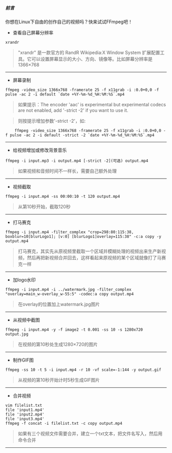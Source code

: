 ##### 前言

你想在Linux下自由的创作自己的视频吗？快来试试FFmpeg吧！


* 查看自己屏幕分辨率
```
xrandr
```

> "xrandr" 是一款官方的 RandR Wikipedia:X Window System 扩展配置工具。它可以设置屏幕显示的大小、方向、镜像等。比如屏幕分辨率是1366×768
---


* 屏幕录制
```
ffmpeg -video_size 1366x768 -framerate 25 -f x11grab -i :0.0+0,0 -f pulse -ac 2 -i default `date +%Y-%m-%d_%H:%M:%S`.mp4
```

> 如果提示：The encoder 'aac' is experimental but experimental codecs are not enabled, add '-strict -2' if you want to use it.

> 则按提示增加参数'-strict -2'，如:
```
    ffmpeg -video_size 1366x768 -framerate 25 -f x11grab -i :0.0+0,0 -f pulse -ac 2 -i default -strict -2 `date +%Y-%m-%d_%H:%M:%S`.mp4
```
---

* 给视频增加或修改背景音乐
```
ffmpeg -i input.mp3 -i output.mp4 [-strict -2](可选) output.mp4
```

> 如果视频和音频时间不一样长，需要自己额外处理
---

* 视频截取
```
ffmpeg -i input.mp4 -ss 00:00:10 -t 120 output.mp4
```

> 从第10秒开始，截取120秒
---

* 打马赛克
```
ffmpeg -i input.mp4 -filter_complex "crop=298:80:115:38, boxblur=10[blurLogo1]; [v:0] [blurLogo1]overlay=115:38" -c:a copy -y output.mp4
```

> 打马赛克，其实先从原视频里截取一个区域并模糊处理的视频出来生产新视频，然后再把新视频合并回去，这样看起来原视频的某个区域就像打了马赛克一样
---

* 加logo水印
```
ffmpeg -i input.mp4 -i ../watermark.jpg -filter_complex "overlay=main_w-overlay_w-55:5" -codec:a copy output.mp4
```

> 在overlay的位置加上watermark.jpg图片
---

* 从视频中截图
```
ffmpeg -i input.mp4 -y -f image2 -t 0.001 -ss 10 -s 1280x720 output.jpg
```

> 在视频的第10秒处生成1280×720的图片
---

* 制作GIF图
```
ffmpeg -ss 10 -t 5 -i input.mp4 -r 10 -vf scale=-1:144 -y output.gif
```

> 从视频的第10秒开始计时5秒生成GIF图片
---

* 合并视频
```
vim filelist.txt
file 'input1.mp4'
file 'input2.mp4'
file 'input3.mp4'
ffmpeg -f concat -i filelist.txt -c copy output.mp4
```

> 如果有三个视频文件需要合并，建立一个txt文本，把文件名写入，然后用命令合并
---